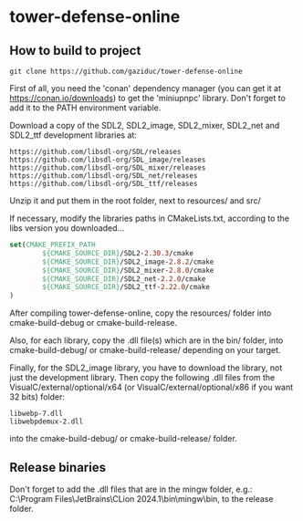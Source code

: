 # tower-defense-online

## How to build to project

```shell
git clone https://github.com/gaziduc/tower-defense-online
```
First of all, you need the 'conan' dependency manager (you can get it at https://conan.io/downloads) to get the 'miniupnpc' library. Don't forget to add it to the PATH environment variable.

Download a copy of the SDL2, SDL2_image, SDL2_mixer, SDL2_net and SDL2_ttf development libraries at:

```
https://github.com/libsdl-org/SDL/releases
https://github.com/libsdl-org/SDL_image/releases
https://github.com/libsdl-org/SDL_mixer/releases
https://github.com/libsdl-org/SDL_net/releases
https://github.com/libsdl-org/SDL_ttf/releases
```

Unzip it and put them in the root folder, next to resources/ and src/

If necessary, modify the libraries paths in CMakeLists.txt, according to the libs version you downloaded...

```cmake
set(CMAKE_PREFIX_PATH
        ${CMAKE_SOURCE_DIR}/SDL2-2.30.3/cmake
        ${CMAKE_SOURCE_DIR}/SDL2_image-2.8.2/cmake
        ${CMAKE_SOURCE_DIR}/SDL2_mixer-2.8.0/cmake
        ${CMAKE_SOURCE_DIR}/SDL2_net-2.2.0/cmake
        ${CMAKE_SOURCE_DIR}/SDL2_ttf-2.22.0/cmake
)
```
After compiling tower-defense-online, copy the resources/ folder into cmake-build-debug or cmake-build-release.

Also, for each library, copy the .dll file(s) which are in the bin/ folder, into cmake-build-debug/ or cmake-build-release/ depending on your target.

Finally, for the SDL2_image library, you have to download the library, not just the development library. Then copy the following .dll files from the VisualC/external/optional/x64 (or VisualC/external/optional/x86 if you want 32 bits) folder:
```
libwebp-7.dll
libwebpdemux-2.dll
```

into the cmake-build-debug/ or cmake-build-release/ folder.

## Release binaries

Don't forget to add the .dll files that are in the mingw folder, e.g.: C:\Program Files\JetBrains\CLion 2024.1\bin\mingw\bin, to the release folder.